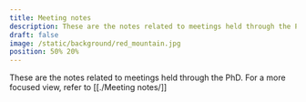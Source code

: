 ```yaml
---
title: Meeting notes
description: These are the notes related to meetings held through the PhD
draft: false
image: /static/background/red_mountain.jpg
position: 50% 20%
---
```


These are the notes related to meetings held through the PhD.
For a more focused view, refer to [[./Meeting notes/]]
